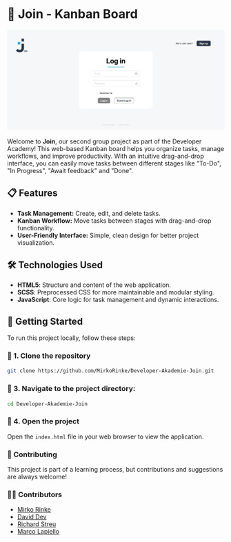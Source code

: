 # 📅 Join - Kanban Board

![](https://raw.githubusercontent.com/MirkoRinke/Developer-Akademie-Join/refs/heads/main/preview.jpg)

Welcome to **Join**, our second group project as part of the Developer Academy! This web-based Kanban board helps you organize tasks, manage workflows, and improve productivity. With an intuitive drag-and-drop interface, you can easily move tasks between different stages like "To-Do", "In Progress", "Await feedback" and "Done".

## 📋 Features
- **Task Management:** Create, edit, and delete tasks.
- **Kanban Workflow:** Move tasks between stages with drag-and-drop functionality.
- **User-Friendly Interface:** Simple, clean design for better project visualization.

## 🛠️ Technologies Used
- **HTML5**: Structure and content of the web application.
- **SCSS**: Preprocessed CSS for more maintainable and modular styling.
- **JavaScript**: Core logic for task management and dynamic interactions.

## 🚀 Getting Started

To run this project locally, follow these steps:

### 🔗 1. Clone the repository
```bash
git clone https://github.com/MirkoRinke/Developer-Akademie-Join.git
```

### 📂 3. Navigate to the project directory: 
   ```bash
   cd Developer-Akademie-Join
   ```

### 📂 4. Open the project
Open the `index.html` file in your web browser to view the application.

### 🤝 Contributing
This project is part of a learning process, but contributions and suggestions are always welcome!

### 👨‍💻 Contributors
- [Mirko Rinke](https://github.com/MirkoRinke)
- [David Dev](https://github.com/DavidDev25)
- [Richard Streu](https://github.com/RichardStreu)
- [Marco Lapiello](https://github.com/marcoLapiello)
